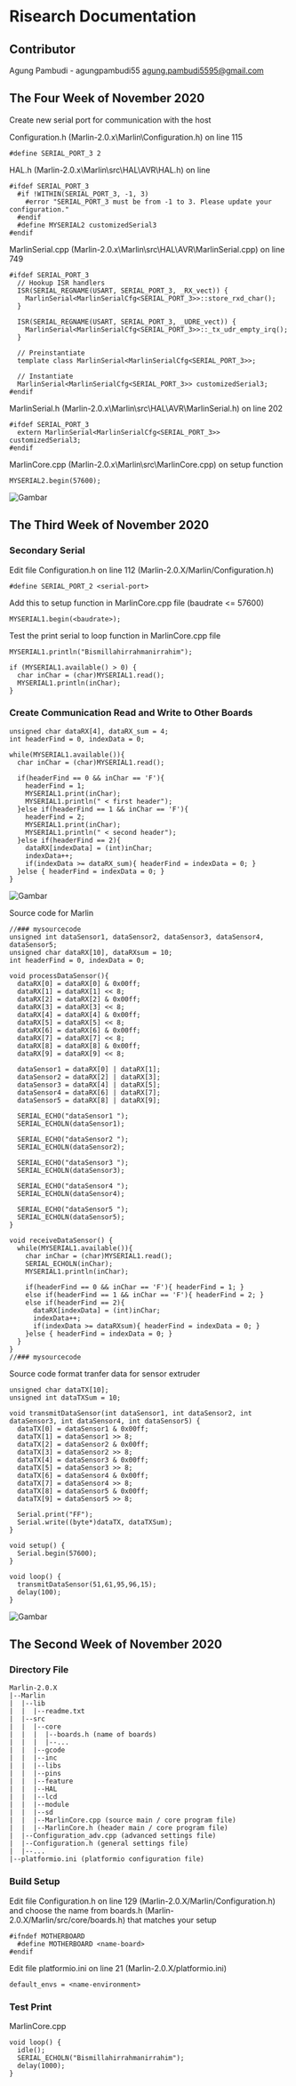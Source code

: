 # Risearch Documentation
## Contributor 
Agung Pambudi - agungpambudi55 <agung.pambudi5595@gmail.com>

## The Four Week of November 2020
Create new serial port for communication with the host

Configuration.h (Marlin-2.0.x\Marlin\Configuration.h) on line 115
```
#define SERIAL_PORT_3 2
```

HAL.h (Marlin-2.0.x\Marlin\src\HAL\AVR\HAL.h) on line 
```
#ifdef SERIAL_PORT_3
  #if !WITHIN(SERIAL_PORT_3, -1, 3)
    #error "SERIAL_PORT_3 must be from -1 to 3. Please update your configuration."
  #endif
  #define MYSERIAL2 customizedSerial3
#endif
```

MarlinSerial.cpp (Marlin-2.0.x\Marlin\src\HAL\AVR\MarlinSerial.cpp) on line 749
```
#ifdef SERIAL_PORT_3
  // Hookup ISR handlers
  ISR(SERIAL_REGNAME(USART, SERIAL_PORT_3, _RX_vect)) {
    MarlinSerial<MarlinSerialCfg<SERIAL_PORT_3>>::store_rxd_char();
  }

  ISR(SERIAL_REGNAME(USART, SERIAL_PORT_3, _UDRE_vect)) {
    MarlinSerial<MarlinSerialCfg<SERIAL_PORT_3>>::_tx_udr_empty_irq();
  }

  // Preinstantiate
  template class MarlinSerial<MarlinSerialCfg<SERIAL_PORT_3>>;

  // Instantiate
  MarlinSerial<MarlinSerialCfg<SERIAL_PORT_3>> customizedSerial3;
#endif
```

MarlinSerial.h (Marlin-2.0.x\Marlin\src\HAL\AVR\MarlinSerial.h) on line 202
```
#ifdef SERIAL_PORT_3
  extern MarlinSerial<MarlinSerialCfg<SERIAL_PORT_3>> customizedSerial3;
#endif
```

MarlinCore.cpp (Marlin-2.0.x\Marlin\src\MarlinCore.cpp) on setup function
```
MYSERIAL2.begin(57600);
```

![Gambar][gambar-3-url]

## The Third Week of November 2020
### Secondary Serial
Edit file Configuration.h on line 112 (Marlin-2.0.X/Marlin/Configuration.h)
```
#define SERIAL_PORT_2 <serial-port>
```

Add this to setup function in MarlinCore.cpp file (baudrate <= 57600)
```
MYSERIAL1.begin(<baudrate>);
```

Test the print serial to loop function in MarlinCore.cpp file
```
MYSERIAL1.println("Bismillahirrahmanirrahim");

if (MYSERIAL1.available() > 0) {
  char inChar = (char)MYSERIAL1.read();
  MYSERIAL1.println(inChar);
}
```

### Create Communication Read and Write to Other Boards
```
unsigned char dataRX[4], dataRX_sum = 4;
int headerFind = 0, indexData = 0;

while(MYSERIAL1.available()){
  char inChar = (char)MYSERIAL1.read();

  if(headerFind == 0 && inChar == 'F'){ 
    headerFind = 1;
    MYSERIAL1.print(inChar);
    MYSERIAL1.println(" < first header"); 
  }else if(headerFind == 1 && inChar == 'F'){
    headerFind = 2; 
    MYSERIAL1.print(inChar);
    MYSERIAL1.println(" < second header");
  }else if(headerFind == 2){
    dataRX[indexData] = (int)inChar;
    indexData++;
    if(indexData >= dataRX_sum){ headerFind = indexData = 0; }
  }else { headerFind = indexData = 0; }
}
```

![Gambar][gambar-1-url]

Source code for Marlin
```
//### mysourcecode
unsigned int dataSensor1, dataSensor2, dataSensor3, dataSensor4, dataSensor5;
unsigned char dataRX[10], dataRXsum = 10;
int headerFind = 0, indexData = 0;

void processDataSensor(){
  dataRX[0] = dataRX[0] & 0x00ff;
  dataRX[1] = dataRX[1] << 8;
  dataRX[2] = dataRX[2] & 0x00ff;
  dataRX[3] = dataRX[3] << 8;
  dataRX[4] = dataRX[4] & 0x00ff;
  dataRX[5] = dataRX[5] << 8;
  dataRX[6] = dataRX[6] & 0x00ff;
  dataRX[7] = dataRX[7] << 8;
  dataRX[8] = dataRX[8] & 0x00ff;
  dataRX[9] = dataRX[9] << 8;

  dataSensor1 = dataRX[0] | dataRX[1];
  dataSensor2 = dataRX[2] | dataRX[3];
  dataSensor3 = dataRX[4] | dataRX[5];
  dataSensor4 = dataRX[6] | dataRX[7];
  dataSensor5 = dataRX[8] | dataRX[9];

  SERIAL_ECHO("dataSensor1 ");
  SERIAL_ECHOLN(dataSensor1);

  SERIAL_ECHO("dataSensor2 ");
  SERIAL_ECHOLN(dataSensor2);

  SERIAL_ECHO("dataSensor3 ");
  SERIAL_ECHOLN(dataSensor3);

  SERIAL_ECHO("dataSensor4 ");
  SERIAL_ECHOLN(dataSensor4);

  SERIAL_ECHO("dataSensor5 ");
  SERIAL_ECHOLN(dataSensor5);
}

void receiveDataSensor() {
  while(MYSERIAL1.available()){
    char inChar = (char)MYSERIAL1.read();
    SERIAL_ECHOLN(inChar);
    MYSERIAL1.println(inChar);
  
    if(headerFind == 0 && inChar == 'F'){ headerFind = 1; }
    else if(headerFind == 1 && inChar == 'F'){ headerFind = 2; }
    else if(headerFind == 2){      
      dataRX[indexData] = (int)inChar;
      indexData++;
      if(indexData >= dataRXsum){ headerFind = indexData = 0; }
    }else { headerFind = indexData = 0; }
  }
}
//### mysourcecode
```

Source code format tranfer data for sensor extruder
```
unsigned char dataTX[10];
unsigned int dataTXSum = 10;

void transmitDataSensor(int dataSensor1, int dataSensor2, int dataSensor3, int dataSensor4, int dataSensor5) {
  dataTX[0] = dataSensor1 & 0x00ff;
  dataTX[1] = dataSensor1 >> 8;
  dataTX[2] = dataSensor2 & 0x00ff;
  dataTX[3] = dataSensor2 >> 8;
  dataTX[4] = dataSensor3 & 0x00ff;
  dataTX[5] = dataSensor3 >> 8;
  dataTX[6] = dataSensor4 & 0x00ff;
  dataTX[7] = dataSensor4 >> 8;
  dataTX[8] = dataSensor5 & 0x00ff;
  dataTX[9] = dataSensor5 >> 8;

  Serial.print("FF");
  Serial.write((byte*)dataTX, dataTXSum);
}

void setup() {
  Serial.begin(57600);
}

void loop() {
  transmitDataSensor(51,61,95,96,15);
  delay(100);
}
```
![Gambar][gambar-2-url]

## The Second Week of November 2020
### Directory File
```
Marlin-2.0.X
|--Marlin
|  |--lib
|  |  |--readme.txt
|  |--src
|  |  |--core
|  |  |  |--boards.h (name of boards)
|  |  |  |--...
|  |  |--gcode
|  |  |--inc
|  |  |--libs
|  |  |--pins
|  |  |--feature
|  |  |--HAL
|  |  |--lcd
|  |  |--module
|  |  |--sd
|  |  |--MarlinCore.cpp (source main / core program file)
|  |  |--MarlinCore.h (header main / core program file)
|  |--Configuration_adv.cpp (advanced settings file)
|  |--Configuration.h (general settings file)
|  |--...
|--platformio.ini (platformio configuration file)
```

### Build Setup
Edit file Configuration.h on line 129 (Marlin-2.0.X/Marlin/Configuration.h) and choose the name from boards.h (Marlin-2.0.X/Marlin/src/core/boards.h) that matches your setup
```
#ifndef MOTHERBOARD
  #define MOTHERBOARD <name-board>
#endif
```

Edit file platformio.ini on line 21 (Marlin-2.0.X/platformio.ini)
```
default_envs = <name-environment>
```

### Test Print
MarlinCore.cpp
```
void loop() {
  idle();
  SERIAL_ECHOLN("Bismillahirrahmanirrahim");
  delay(1000);
}
```

<!-- MARKDOWN LINKS -->
[gambar-1-url]: https://gitlab.com/widyarobotics/3dcp/research-marlin/-/raw/master/screenshoot/parsing%20read%20write%20ser0%20ser1.png
[gambar-2-url]: https://gitlab.com/widyarobotics/3dcp/research-marlin/-/raw/master/screenshoot/read%20write%20parsing%20packet.png
[gambar-3-url]: https://gitlab.com/widyarobotics/3dcp/research-marlin/-/raw/master/screenshoot/new%20serial%20comm%20port.png

